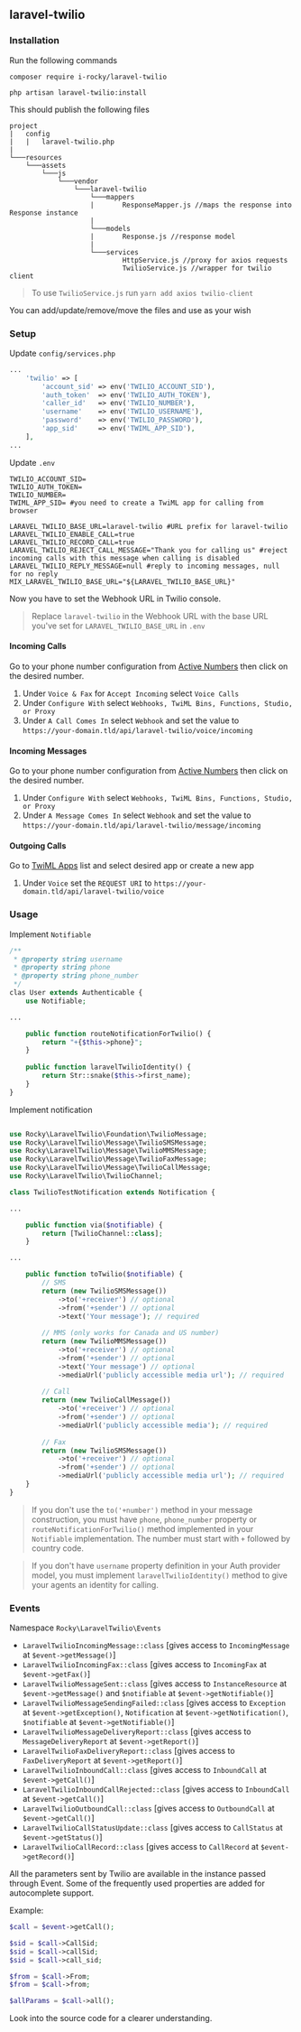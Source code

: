 ## laravel-twilio

### Installation

Run the following commands

`composer require i-rocky/laravel-twilio`

`php artisan laravel-twilio:install`

This should publish the following files

```tree
project
|   config
|   |   laravel-twilio.php
|
└───resources
    └───assets
        └───js
            └───vendor
                └───laravel-twilio
                    └───mappers
                    |       ResponseMapper.js //maps the response into Response instance
                    |
                    └───models
                    |       Response.js //response model
                    |
                    └───services
                            HttpService.js //proxy for axios requests
                            TwilioService.js //wrapper for twilio client
```

> To use `TwilioService.js` run `yarn add axios twilio-client`

You can add/update/remove/move the files and use as your wish
### Setup

Update `config/services.php`
```php
...   
    'twilio' => [
        'account_sid' => env('TWILIO_ACCOUNT_SID'),
        'auth_token'  => env('TWILIO_AUTH_TOKEN'),
        'caller_id'   => env('TWILIO_NUMBER'),
        'username'    => env('TWILIO_USERNAME'),
        'password'    => env('TWILIO_PASSWORD'),
        'app_sid'     => env('TWIML_APP_SID'),
    ],
...
```

Update `.env`
```dotenv
TWILIO_ACCOUNT_SID=
TWILIO_AUTH_TOKEN=
TWILIO_NUMBER=
TWIML_APP_SID= #you need to create a TwiML app for calling from browser

LARAVEL_TWILIO_BASE_URL=laravel-twilio #URL prefix for laravel-twilio 
LARAVEL_TWILIO_ENABLE_CALL=true
LARAVEL_TWILIO_RECORD_CALL=true
LARAVEL_TWILIO_REJECT_CALL_MESSAGE="Thank you for calling us" #reject incoming calls with this message when calling is disabled
LARAVEL_TWILIO_REPLY_MESSAGE=null #reply to incoming messages, null for no reply
MIX_LARAVEL_TWILIO_BASE_URL="${LARAVEL_TWILIO_BASE_URL}"
```

Now you have to set the Webhook URL in Twilio console.

> Replace `laravel-twilio` in the Webhook URL with the base URL you've set for `LARAVEL_TWILIO_BASE_URL` in `.env`

#### Incoming Calls
Go to your phone number configuration from [Active Numbers](https://www.twilio.com/console/phone-numbers/incoming) then click on the desired number.

1. Under `Voice & Fax` for `Accept Incoming` select `Voice Calls`
2. Under `Configure With` select `Webhooks, TwiML Bins, Functions, Studio, or Proxy`
3. Under `A Call Comes In` select `Webhook` and set the value to `https://your-domain.tld/api/laravel-twilio/voice/incoming`

#### Incoming Messages
Go to your phone number configuration from [Active Numbers](https://www.twilio.com/console/phone-numbers/incoming) then click on the desired number.

1. Under `Configure With` select `Webhooks, TwiML Bins, Functions, Studio, or Proxy`
2. Under `A Message Comes In` select `Webhook` and set the value to `https://your-domain.tld/api/laravel-twilio/message/incoming`

#### Outgoing Calls

Go to [TwiML Apps](https://www.twilio.com/console/phone-numbers/runtime/twiml-apps) list and select desired app or create a new app

1. Under `Voice` set the `REQUEST URI` to `https://your-domain.tld/api/laravel-twilio/voice`

### Usage

Implement `Notifiable`
```php
/**
 * @property string username
 * @property string phone
 * @property string phone_number
 */
clas User extends Authenticable {
    use Notifiable;

...

    public function routeNotificationForTwilio() {
        return "+{$this->phone}";
    }
    
    public function laravelTwilioIdentity() {
        return Str::snake($this->first_name);
    }
}
```


Implement notification
```php

use Rocky\LaravelTwilio\Foundation\TwilioMessage;
use Rocky\LaravelTwilio\Message\TwilioSMSMessage;
use Rocky\LaravelTwilio\Message\TwilioMMSMessage;
use Rocky\LaravelTwilio\Message\TwilioFaxMessage;
use Rocky\LaravelTwilio\Message\TwilioCallMessage;
use Rocky\LaravelTwilio\TwilioChannel;

class TwilioTestNotification extends Notification {

...

    public function via($notifiable) {
        return [TwilioChannel::class];
    }

...

    public function toTwilio($notifiable) {
        // SMS
        return (new TwilioSMSMessage())
            ->to('+receiver') // optional
            ->from('+sender') // optional
            ->text('Your message'); // required
    
        // MMS (only works for Canada and US number)
        return (new TwilioMMSMessage())
            ->to('+receiver') // optional
            ->from('+sender') // optional
            ->text('Your message') // optional
            ->mediaUrl('publicly accessible media url'); // required
    
        // Call
        return (new TwilioCallMessage())
            ->to('+receiver') // optional
            ->from('+sender') // optional
            ->mediaUrl('publicly accessible media'); // required
    
        // Fax
        return (new TwilioSMSMessage())
            ->to('+receiver') // optional
            ->from('+sender') // optional
            ->mediaUrl('publicly accessible media url'); // required
    }
}
```

> If you don't use the `to('+number')` method in your message construction, you must have `phone`, `phone_number` property or `routeNotificationForTwilio()` method implemented in your `Notifiable` implementation. The number must start with `+` followed by country code.

> If you don't have `username` property definition in your Auth provider model, you must implement `laravelTwilioIdentity()` method to give your agents an identity for calling.

### Events

Namespace `Rocky\LaravelTwilio\Events`

* `LaravelTwilioIncomingMessage::class` [gives access to `IncomingMessage` at `$event->getMessage()`]
* `LaravelTwilioIncomingFax::class` [gives access to `IncomingFax` at `$event->getFax()`]
* `LaravelTwilioMessageSent::class` [gives access to `InstanceResource` at `$event->getMessage()` and `$notifiable` at `$event->getNotifiable()`]
* `LaravelTwilioMessageSendingFailed::class` [gives access to `Exception` at `$event->getException()`, `Notification` at `$event->getNotification()`, `$notifiable` at `$event->getNotifiable()`]
* `LaravelTwilioMessageDeliveryReport::class` [gives access to `MessageDeliveryReport` at `$event->getReport()`]
* `LaravelTwilioFaxDeliveryReport::class` [gives access to `FaxDeliveryReport` at `$event->getReport()`]
* `LaravelTwilioInboundCall::class` [gives access to `InboundCall` at `$event->getCall()`]
* `LaravelTwilioInboundCallRejected::class` [gives access to `InboundCall` at `$event->getCall()`]
* `LaravelTwilioOutboundCall::class` [gives access to `OutboundCall` at `$event->getCall()`]
* `LaravelTwilioCallStatusUpdate::class` [gives access to `CallStatus` at `$event->getStatus()`]
* `LaravelTwilioCallRecord::class` [gives access to `CallRecord` at `$event->getRecord()`]

All the parameters sent by Twilio are available in the instance passed through Event. Some of the frequently used properties are added for autocomplete support.

Example:
```php
$call = $event->getCall();

$sid = $call->CallSid;
$sid = $call->callSid;
$sid = $call->call_sid;

$from = $call->From;
$from = $call->from;

$allParams = $call->all();

```

Look into the source code for a clearer understanding.

